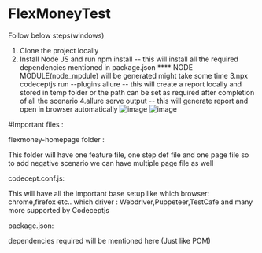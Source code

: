 # FlexMoneyTest

Follow below steps(windows)
1. Clone the project locally
2. Install Node JS and run npm install
-- this will install all the required dependencies mentioned in package.json
**** NODE MODULE(node_mpdule) will be generated might take some time
3.npx codeceptjs run --plugins allure
-- this will create a report locally and stored in temp folder or the path can be set as required
after completion of  all the scenario
4.allure serve output
-- this will generate report and open in browser automatically
![image](https://user-images.githubusercontent.com/52525679/178150290-e789a38b-56f2-47de-a487-eaf4201b8ed1.png)
![image](https://user-images.githubusercontent.com/52525679/178150297-69f4ab0b-3e2e-48d8-bcaa-42158744144c.png)


#Important files :

flexmoney-homepage folder :

This folder  will have one feature file, one step def file and one page file 
so to add negative scenario we can have multiple page file as well

codecept.conf.js:

This will have all the important base setup
like which browser: chrome,firefox etc..
which driver : Webdriver,Puppeteer,TestCafe and many more supported by Codeceptjs

package.json:

dependencies required will be mentioned here (Just like POM)

